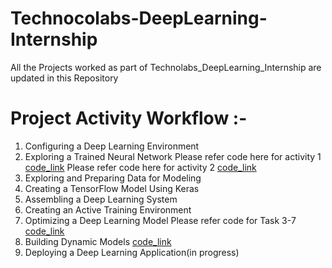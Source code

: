 # Technocolabs-DeepLearning-Internship
All the Projects worked as part of Technolabs_DeepLearning_Internship are updated in this Repository
# Project Activity Workflow :-
1. Configuring a Deep Learning Environment
2. Exploring a Trained Neural Network
Please refer code here for activity 1 [code_link](https://github.com/NareshCJ/Technocolabs-DeepLearning-Internship/tree/main/MNIST_Task/MNIST_Task1.ipynb)
Please refer code here for activity 2 [code_link](https://github.com/NareshCJ/Technocolabs-DeepLearning-Internship/tree/main/MNIST_Task/MNIST_Task2.ipynb )
3. Exploring and Preparing Data for Modeling
4. Creating a TensorFlow Model Using Keras
5. Assembling a Deep Learning System
6. Creating an Active Training Environment
7. Optimizing a Deep Learning Model
Please refer code for Task 3-7 [code_link](https://github.com/NareshCJ/Technocolabs-DeepLearning-Internship/tree/main/Bitcoin_Task/Bitcoin_final_Task_34567.ipynb)
8. Building Dynamic Models [code_link](https://github.com/NareshCJ/Technocolabs-DeepLearning-Internship/tree/main/Bitcoin_Task/Bitcoin_Deployment_Task8.ipynb)
9. Deploying a Deep Learning Application(in progress)
